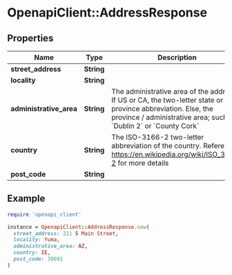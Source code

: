 # OpenapiClient::AddressResponse

## Properties

| Name | Type | Description | Notes |
| ---- | ---- | ----------- | ----- |
| **street_address** | **String** |  |  |
| **locality** | **String** |  |  |
| **administrative_area** | **String** | The administrative area of the address. If US or CA, the two-letter state or province abbreviation. Else, the province / administrative area; such as, &#x60;Dublin 2&#x60; or &#x60;County Cork&#x60;  |  |
| **country** | **String** | The ISO-3166-2 two-letter abbreviation of the country. Reference https://en.wikipedia.org/wiki/ISO_3166-2 for more details  |  |
| **post_code** | **String** |  |  |

## Example

```ruby
require 'openapi_client'

instance = OpenapiClient::AddressResponse.new(
  street_address: 221 S Main Street,
  locality: Yuma,
  administrative_area: AZ,
  country: IE,
  post_code: 30691
)
```


